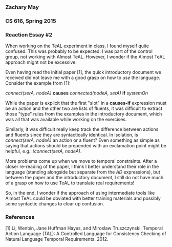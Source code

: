 ### Zachary May
### CS 616, Spring 2015
### Reaction Essay \#2

When working on the TeAL experiment in class, I found myself quite confused.
This was probably to be expected: I was part of the control group, not working
with Almost TeAL. However, I wonder if the Almost TeAL approach might not be
excessive.

Even having read the initial paper [1], the quick introductory document we
received did not leave me with a good grasp on how to *use* the language.
Consider the example from [1]:

*connect(serA, nodeA)* **causes** *connected(nodeA, serA)* **if** *systemOn*
    
While the paper is explicit that the first "slot" in a **causes-if** expression
must be an action and the other two are lists of fluents, it was difficult to
extract those "type" rules from the examples in the introductory document, which
was all that was available while working on the exercises.

Similarly, it was difficult really keep track the difference between actions
and fluents since they are syntactically identical. In isolation, is  *connect(serA, nodeA)* 
an action or a fluent? Even something as simple as saying that actions should
be prepended with an exclamation point might be helpful, e.g.: *!connect(serA, nodeA)*.

More problems come up when we move to temporal constraints. After a closer re-reading of
the paper, I think I better understand their role in the language (standing alongside but
separate from the *AD* expressions), but between the paper and the introductory document,
I still do not have much of a grasp on how to use TeAL to translate real requirements!

So, in the end, I wonder if the approach of using intermediate tools like Almost TeAL
could be obviated with better training materials and possibly some syntactic changes
to clear up confusion.

### References

[1] Li, Wenbin, Jane Huffman Hayes, and Miroslaw Truszczynski. Temporal Action Language (TAL):
A Controlled Language for Consistency Checking of Natural Language Temporal Requirements. 2012.
